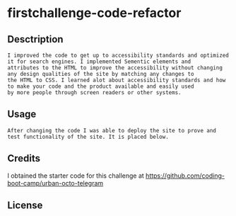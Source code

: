 # firstchallenge-code-refactor


## Desctription
    I improved the code to get up to accessibility standards and optimized it for search engines. I implemented Sementic elements and 
    attributes to the HTML to improve the accessibility without changing any design qualities of the site by matching any changes to 
    the HTML to CSS. I learned alot about accessibility standards and how to make your code and the product available and easily used 
    by more people through screen readers or other systems.

## Usage
    After changing the code I was able to deploy the site to prove and test functionality of the site. It is placed below.
    
## Credits
I obtained the starter code for this challenge at 
https://github.com/coding-boot-camp/urban-octo-telegram

## License 
